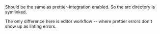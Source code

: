 Should be the same as prettier-integration enabled. So the src directory is symlinked.

The only difference here is editor workflow -- where prettier errors don't show up as linting
errors.
